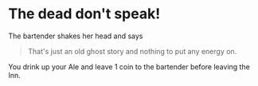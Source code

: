 # The dead don't speak&excl;

The bartender shakes her head and says

> That's just an old ghost story and nothing to put any energy on.

You drink up your Ale and leave 1 coin to the bartender before leaving the Inn.
